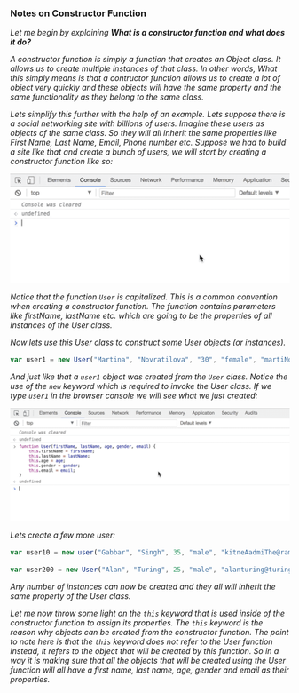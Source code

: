 ### Notes on Constructor Function

<i>Let me begin by explaining <b>What is a constructor function and what does it do?</b></i>

<i>A constructor function is simply a function that creates an Object class. It allows us to create multiple instances of that class. In other words, What this simply means is that a contructor function allows us to create a lot of object very quickly and these objects will have the same property and the same functionality as they belong to the same class.</i>

<i>Lets simplify this further with the help of an example. Lets suppose there is a social networking site with billions of users. Imagine these users as objects of the same class. So they will all inherit the same properties like First Name, Last Name, Email, Phone number etc. Suppose we had to build a site like that and create a bunch of users, we will start by creating a constructor function like so: </i>

![](img/functionUser/functionUser.gif)

<i>Notice that the function `User` is capitalized. This is a common convention when creating a constructor function. The function contains parameters like firstName, lastName etc. which are going to be the properties of all instances of the User class.</i>

<i>Now lets use this User class to construct some User objects (or instances).</i>

```js
var user1 = new User("Martina", "Novratilova", "30", "female", "martiNova@xyz.com");
```

<i>And just like that a `user1` object was created from the `User` class. Notice the use of the `new` keyword which is required to invoke the User class. If we type `user1` in the browser console we will see what we just created: </i>

![](img/user1/user1.gif)

<i>Lets create a few more user:</i>

```js
var user10 = new user("Gabbar", "Singh", 35, "male", "kitneAadmiThe@ramgadh.com");
```

```js
var user200 = new User("Alan", "Turing", 25, "male", "alanturing@turingmachine.com");
```

<i>Any number of instances can now be created and they all will inherit the same property of the User class.</i>

<i>Let me now throw some light on the `this` keyword that is used inside of the constructor function to assign its properties. The `this` keyword is the reason why objects can be created from the constructor function. The point to note here is that the `this` keyword does not refer to the User function instead, it refers to the object that will be created by this function. So in a way it is making sure that all the objects that will be created using the User function will all have a first name, last name, age, gender and email as their properties.</i>

